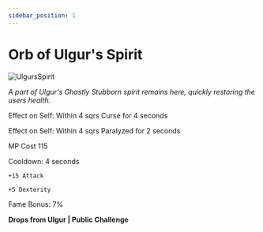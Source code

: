 ```yaml
---
sidebar_position: 1
---
```


# Orb of Ulgur's Spirit
 
![UlgursSpirit](https://vwiki.valorserver.com/api/item/picture/orb%20of%20ulgur's%20spirit)

<i>A part of Ulgur's Ghastly Stubborn spirit remains here, quickly restoring the users health.</i>

Effect on Self: Within 4 sqrs Curse for 4 seconds

Effect on Self: Within 4 sqrs Paralyzed for 2 seconds

MP Cost 115

Cooldown: 4 seconds

    +15 Attack
    
    +5 Dexterity

Fame Bonus: 7%

**Drops from Ulgur | Public Challenge**
